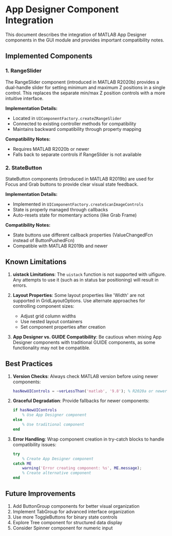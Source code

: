 # App Designer Component Integration

This document describes the integration of MATLAB App Designer components in the GUI module and provides important compatibility notes.

## Implemented Components

### 1. RangeSlider

The RangeSlider component (introduced in MATLAB R2020b) provides a dual-handle slider for setting minimum and maximum Z positions in a single control. This replaces the separate min/max Z position controls with a more intuitive interface.

**Implementation Details:**
- Located in `UIComponentFactory.createZRangeSlider`
- Connected to existing controller methods for compatibility
- Maintains backward compatibility through property mapping

**Compatibility Notes:**
- Requires MATLAB R2020b or newer
- Falls back to separate controls if RangeSlider is not available

### 2. StateButton

StateButton components (introduced in MATLAB R2019b) are used for Focus and Grab buttons to provide clear visual state feedback.

**Implementation Details:**
- Implemented in `UIComponentFactory.createScanImageControls`
- State is properly managed through callbacks
- Auto-resets state for momentary actions (like Grab Frame)

**Compatibility Notes:**
- State buttons use different callback properties (ValueChangedFcn instead of ButtonPushedFcn)
- Compatible with MATLAB R2019b and newer

## Known Limitations

1. **uistack Limitations**: The `uistack` function is not supported with uifigure. Any attempts to use it (such as in status bar positioning) will result in errors.

2. **Layout Properties**: Some layout properties like 'Width' are not supported in GridLayoutOptions. Use alternate approaches for controlling component sizes:
   - Adjust grid column widths
   - Use nested layout containers
   - Set component properties after creation

3. **App Designer vs. GUIDE Compatibility**: Be cautious when mixing App Designer components with traditional GUIDE components, as some functionality may not be compatible.

## Best Practices

1. **Version Checks**: Always check MATLAB version before using newer components:
   ```matlab
   hasNewUIControls = ~verLessThan('matlab', '9.8'); % R2020a or newer
   ```

2. **Graceful Degradation**: Provide fallbacks for newer components:
   ```matlab
   if hasNewUIControls
       % Use App Designer component
   else
       % Use traditional component
   end
   ```

3. **Error Handling**: Wrap component creation in try-catch blocks to handle compatibility issues:
   ```matlab
   try
       % Create App Designer component
   catch ME
       warning('Error creating component: %s', ME.message);
       % Create alternative component
   end
   ```

## Future Improvements

1. Add ButtonGroup components for better visual organization
2. Implement TabGroup for advanced interface organization
3. Use more ToggleButtons for binary state controls
4. Explore Tree component for structured data display
5. Consider Spinner component for numeric input 